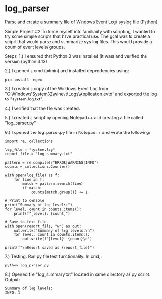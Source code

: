 # log_parser
Parse and create a summary file of Windows Event Log/ syslog file (Python)

Simple Project #2
To force myself into familiarity with scripting, I wanted to try some simple scripts that have practical use.
The goal was to create a sciprt that would parse and summarize sys log files. This would provide a count of event levels/ groups.

Steps:
1.) I ensured that Python 3 was installed (it was) and verified the version (python 3.13)

2.) I opened a cmd (admin) and installed dependencies using:

	pip install regex

3.) I created a copy of the Windows Event Log from "C:\Windows\System32\winevt\Logs\Application.evtx" and exported the log to "system.log.txt". 

4.) I verified that the file was created.

5.) I created a script by opening Notepad++ and creating a file called "log_parser.py" 

6.) I opened the log_parser.py file in Notepad++ and wrote the following:

	import re, collections

	log_file = "system.log"
	report_file = "log_summary.txt"

	pattern = re.compile(r"ERROR|WARNING|INFO")
	counts = collections.Counter()

	with open(log_file) as f:
    	for line in f:
        	match = pattern.search(line)
        	if match:
           		counts[match.group()] += 1

	# Print to console
	print("Summary of log levels:")
	for level, count in counts.items():
    	print(f"{level}: {count}")

	# Save to text file
	with open(report_file, "w") as out:
    	out.write("Summary of log levels:\n")
    	for level, count in counts.items():
        	out.write(f"{level}: {count}\n")

	print(f"\nReport saved as {report_file}")


7.) Testing. Ran py file test functionality. In cmd,:

	python log_parser.py

8.) Opened file "log_summary.txt" located in same directory as py script. Output:

	Summary of log levels:
	INFO: 1

